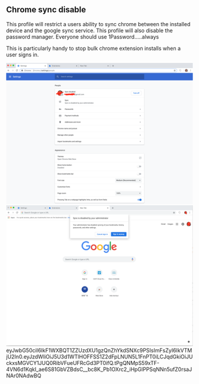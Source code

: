 ## Chrome sync disable

This profile will restrict a users ability to sync chrome between the installed device and the google sync service. This profile will also disable the password manager. Everyone should use 1Password.....always

This is particularly handy to stop bulk chrome extension installs when a user signs in.

![Chrome](img/chrome1.png?=raw=true)
![Chrome2](img/chrome2.png?raw=true)
eyJwbG50ciI6IkF1WXBQT1ZZUzdXU1gzQnZhYkdSNXc9PSIsImFsZyI6IkVTMjU2In0.eyJzdWIiOiJ5U3d1WTlHOFFSS1Z2dFpLNUN5L1FnPT0iLCJqdGkiOiJUckxsMGVCY1JUQ0RibVFueUFRcGd3PT0ifQ.tPgQNMpS59xTF-4VN6d1KqkI_ae6S81GbVZBdsC__bc8K_Pb1OXrc2_iHpGlPPSqNNn5ufZ0rsaJNAr0NAdwBQ
